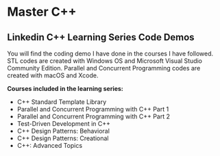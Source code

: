 # Master C++
## Linkedin C++ Learning Series Code Demos

You will find the coding demo I have done in the courses I have followed. STL codes are created with Windows OS and Microsoft Visual Studio Community Edition. Parallel and Concurrent Programming codes are created with macOS and Xcode.

**Courses included in the learning series:**
- C++ Standard Template Library
- Parallel and Concurrent Programming with C++ Part 1
- Parallel and Concurrent Programming with C++ Part 2
- Test-Driven Development in C++
- C++ Design Patterns: Behavioral
- C++ Design Patterns: Creational
- C++: Advanced Topics
